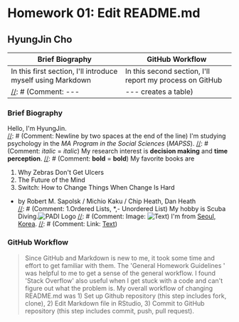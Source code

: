 # Homework 01: Edit README.md
## HyungJin Cho
  [//]: # (Comment: #~###### is a header tag <h1>~<h6>)

Brief Biography | GitHub Workflow
--- | ---
In this first section, I'll introduce myself using Markdown | In this second section, I'll report my process on GitHub
  [//]: # (Comment: --- | --- creates a table)

### Brief Biography

Hello, I'm HyungJin.  
  [//]: # (Comment: Newline by two spaces at the end of the line)
I'm studying psychology in the _MA Program in the Social Sciences_ (*MAPSS*).
  [//]: # (Comment: _italic_ = *italic*)
My research interest is __decision making__ and **time perception**.
  [//]: # (Comment: __bold__ = **bold**)
My favorite books are  
1. Why Zebras Don't Get Ulcers  
2. The Future of the Mind  
3. Switch: How to Change Things When Change Is Hard  
  * by Robert M. Sapolsk / Michio Kaku / Chip Heath, Dan Heath    
  [//]: # (Comment: 1.Ordered Lists, *,- Unordered List)
My hobby is Scuba Diving.![PADI Logo](https://upload.wikimedia.org/wikipedia/en/b/b0/Logo_of_PADI.svg)
  [//]: # (Comment: Image: ![Text](url))
I'm from [Seoul, Korea](https://goo.gl/maps/GiGZRTW8mDB2).
  [//]: # (Comment: Link: [Text](url))

### GitHub Workflow

> Since GitHub and Markdown is new to me, it took some time and effort to get familiar with them. The 'General Homework Guidelines
' was helpful to me to get a sense of the general workflow. I found 'Stack Overflow' also useful when I get stuck with a code and can't figure out what the problem is. My overall workflow of changing README.md was 1) Set up Github repository (this step includes fork, clone), 2) Edit Markdown file in RStudio, 3) Commit to GitHub repository (this step includes commit, push, pull request).